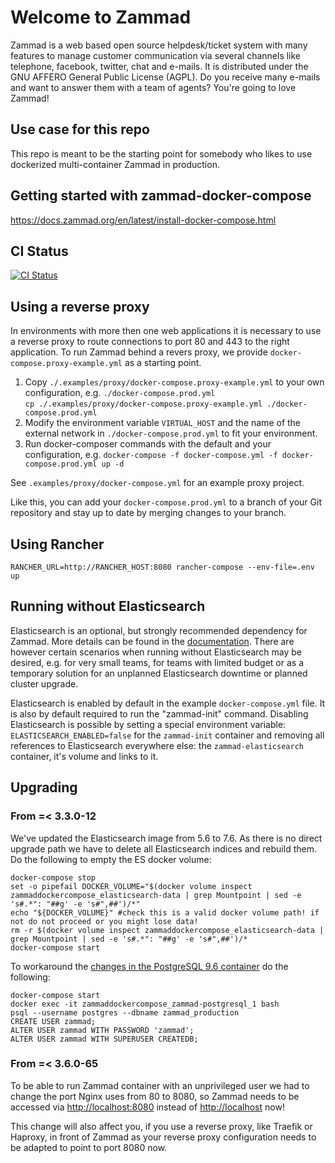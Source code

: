 # Welcome to Zammad

Zammad is a web based open source helpdesk/ticket system with many features
to manage customer communication via several channels like telephone, facebook,
twitter, chat and e-mails. It is distributed under the GNU AFFERO General Public
 License (AGPL). Do you receive many e-mails and want to answer them with a team of agents?
You're going to love Zammad!

## Use case for this repo

This repo is meant to be the starting point for somebody who likes to use dockerized multi-container Zammad in production.

## Getting started with zammad-docker-compose

<https://docs.zammad.org/en/latest/install-docker-compose.html>

## CI Status

[![CI Status](https://github.com/zammad/zammad-docker-compose/workflows/ci/badge.svg)](https://github.com/zammad/zammad-docker-compose/actions)

## Using a reverse proxy

In environments with more then one web applications it is necessary to use a reverse proxy to route connections to port 80 and 443 to the right application.
To run Zammad behind a revers proxy, we provide `docker-compose.proxy-example.yml` as a starting point.

1. Copy `./.examples/proxy/docker-compose.proxy-example.yml` to your own configuration, e.g. `./docker-compose.prod.yml`  
    `cp ./.examples/proxy/docker-compose.proxy-example.yml ./docker-compose.prod.yml`
2. Modify the environment variable `VIRTUAL_HOST` and the name of the external network in `./docker-compose.prod.yml` to fit your environment.
3. Run docker-composer commands with the default and your configuration, e.g. `docker-compose -f docker-compose.yml -f docker-compose.prod.yml up -d`  

See `.examples/proxy/docker-compose.yml` for an example proxy project.

Like this, you can add your `docker-compose.prod.yml` to a branch of your Git repository and stay up to date by merging changes to your branch.

## Using Rancher

```console
RANCHER_URL=http://RANCHER_HOST:8080 rancher-compose --env-file=.env up
```

## Running without Elasticsearch

Elasticsearch is an optional, but strongly recommended dependency for Zammad. More details can be found in the [documentation](https://docs.zammad.org/en/latest/prerequisites/software.html#elasticsearch-optional). There are however certain scenarios when running without Elasticsearch may be desired, e.g. for very small teams, for teams with limited budget or as a temporary solution for an unplanned Elasticsearch downtime or planned cluster upgrade.

Elasticsearch is enabled by default in the example `docker-compose.yml` file. It is also by default required to run the "zammad-init" command. Disabling Elasticsearch is possible by setting a special environment variable: `ELASTICSEARCH_ENABLED=false` for the `zammad-init` container and removing all references to Elasticsearch everywhere else: the `zammad-elasticsearch` container, it's volume and links to it.

## Upgrading

### From =< 3.3.0-12

We've updated the Elasticsearch image from 5.6 to 7.6.
As there is no direct upgrade path we have to delete all Elasticsearch indices and rebuild them.
Do the following to empty the ES docker volume:

```console
docker-compose stop
set -o pipefail DOCKER_VOLUME="$(docker volume inspect zammaddockercompose_elasticsearch-data | grep Mountpoint | sed -e 's#.*": "##g' -e 's#",##')/*"
echo "${DOCKER_VOLUME}" #check this is a valid docker volume path! if not do not proceed or you might lose data!
rm -r $(docker volume inspect zammaddockercompose_elasticsearch-data | grep Mountpoint | sed -e 's#.*": "##g' -e 's#",##')/*
docker-compose start
```

To workaround the [changes in the PostgreSQL 9.6 container](https://github.com/docker-library/postgres/commit/f1bc8782e7e57cc403d0b32c0e24599535859f76) do the following:

```console
docker-compose start
docker exec -it zammaddockercompose_zammad-postgresql_1 bash
psql --username postgres --dbname zammad_production
CREATE USER zammad;
ALTER USER zammad WITH PASSWORD 'zammad';
ALTER USER zammad WITH SUPERUSER CREATEDB;
```

### From =< 3.6.0-65

To be able to run Zammad container with an unprivileged user we had to change the port Nginx uses from 80 to 8080, so Zammad needs to be accessed via <http://localhost:8080> instead of <http://localhost> now!

This change will also affect you, if you use a reverse proxy, like Traefik or Haproxy, in front of Zammad as your reverse proxy configuration needs to be adapted to point to port 8080 now.
